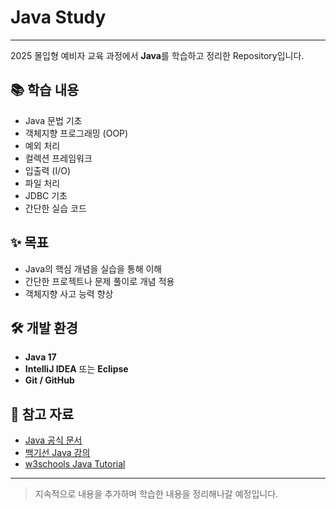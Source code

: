# Java Study

---

2025 몰입형 예비자 교육 과정에서 **Java**를 학습하고 정리한 Repository입니다.

## 📚 학습 내용

- Java 문법 기초
- 객체지향 프로그래밍 (OOP)
- 예외 처리
- 컬렉션 프레임워크
- 입출력 (I/O)
- 파일 처리
- JDBC 기초
- 간단한 실습 코드

## ✨ 목표

- Java의 핵심 개념을 실습을 통해 이해
- 간단한 프로젝트나 문제 풀이로 개념 적용
- 객체지향 사고 능력 향상

## 🛠️ 개발 환경

- **Java 17**
- **IntelliJ IDEA** 또는 **Eclipse**
- **Git / GitHub**

## 🔗 참고 자료

- [Java 공식 문서](https://docs.oracle.com/en/java/)
- [백기선 Java 강의](https://www.inflearn.com/course/the-java-java)
- [w3schools Java Tutorial](https://www.w3schools.com/java/)

---

> 지속적으로 내용을 추가하며 학습한 내용을 정리해나갈 예정입니다.
